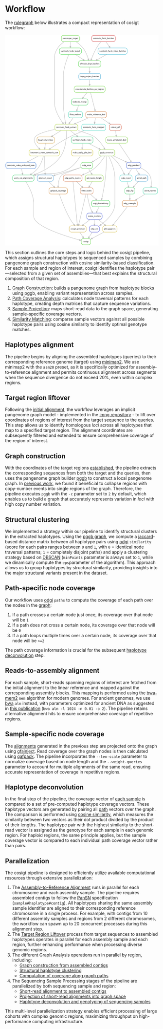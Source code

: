 # Workflow

The [rulegraph](https://snakemake.readthedocs.io/en/stable/executing/cli.html) below illustrates a compact representation of cosigt workflow:

[<img src="./rulegraph.png" width="650" style="display: block; margin: 0 auto"/>](./rulegraph.png)

This section outlines the core steps and logic behind the cosigt pipeline, which assigns structural haplotypes to sequenced samples by combining pangenome graph construction with cosine similarity-based classification. For each sample and region of interest, cosigt identifies the haplotype pair—selected from a given set of assemblies—that best explains the structural composition of that region.

1. [Graph Construction](#graph-construction): builds a pangenome graph from haplotype blocks using pggb, enabling variant representation across samples.
2. [Path Coverage Analysis](#path-specific-node-coverage): calculates node traversal patterns for each haplotype, creating depth matrices that capture sequence variations.
3. [Sample Projection](#sample-specific-node-coverage): maps short-read data to the graph space, generating sample-specific coverage vectors.
4. [Similarity Matching](#haplotype-deconvolution): comparse sample vectors against all possible haplotype pairs using cosine similarity to identify optimal genotype matches.

## Haplotypes alignment

The pipeline begins by aligning the assembled haplotypes (queries) to their corresponding reference genome (target) using [minimap2](https://github.com/lh3/minimap2). We use minimap2 with the `asm20` preset, as it is specifically optimized for assembly-to-reference alignment and permits continuous alignment across segments when the sequence divergence do not exceed 20%, even within complex regions. 

## Target region liftover

Following the [initial alignment](#haplotypes-alignment), the workflow leverages an implicit pangenome graph model - implemented in the [impg repository](https://github.com/pangenome/impg) - to lift over coordinates of regions of interest from the target sequence to the queries. This step allows us to identify homologous *loci* across all haplotypes that map to a specified target region. The alignment coordinates are subsequently filtered and extended to ensure comprehensive coverage of the region of interest.

## Graph construction

With the coordinates of the target regions [established](#target-region-liftover), the pipeline extracts the corresponding sequences from both the target and the queries, then uses the pangenome graph builder [pggb](https://github.com/pangenome/pggb) to construct a local pangenome graph. In [previous work](https://www.nature.com/articles/s41586-024-07911-1), we found it beneficial to collapse regions with copy-number events into single regions of the graph. Therefore, the pipeline executes `pggb` with the `-c` parameter set to `2` by default, which enables us to build a graph that accurately represents variation in *loci* with high copy number variation.

## Structural clustering

We implemented a strategy within our pipeline to identify structural clusters in the extracted haplotypes. Using the [pggb graph](#graph-construction), we compute a [jaccard](https://en.wikipedia.org/wiki/Jaccard_index)-based distance matrix between all haplotype pairs using [odgi](https://github.com/pangenome/odgi) `similarity` (score for each pairs ranges between `0` and `1`, with `0` = identical node traversal patterns; `1` = completely disjoint paths) and apply a clustering strategy based on [DBSCAN](https://en.wikipedia.org/wiki/DBSCAN) (`minPoints` parameter is always set to `1`, while we dinamically compute the `eps`parameter of the algorithm). This approach allows us to group haplotypes by structural similarity, providing insights into the major structural variants present in the dataset.

## Path-specific node coverage

Our workflow uses [odgi](https://github.com/pangenome/odgi) `paths` to compute the coverage of each path over the nodes in the [graph](#graph-construction):

1. If a path crosses a certain node just once, its coverage over that node will be `1`
2. If a path does not cross a certain node, its coverage over that node will be `0`
3. If a path loops multiple times over a certain node, its coverage over that node will be `>=2`

The path coverage information is crucial for the subsequent [haplotype deconvolution](#haplotype-deconvolution) step.

## Reads-to-assembly alignment

For each sample, short-reads spanning regions of interest are fetched from the initial alignment to the linear reference and mapped against the corresponding assembly blocks. This mapping is performed using the [bwa-mem2](https://github.com/bwa-mem2/bwa-mem2) `mem` algorithm for modern genomes. For ancient genomes, we use [bwa](https://github.com/lh3/bwa) `aln` instead, with parameters optimized for ancient DNA as suggested in [this publication](https://onlinelibrary.wiley.com/doi/10.1002/ece3.8297) (`bwa aln -l 1024 -n 0.01 -o 2`). The pipeline retains alternative alignment hits to ensure comprehensive coverage of repetitive regions.

## Sample-specific node coverage

The [alignments](#reads-to-assembly-alignment) generated in the previous step are projected onto the graph using [gfainject](https://github.com/AndreaGuarracino/gfainject). Read coverage over the graph nodes is then calculated using [gafpack](https://github.com/pangenome/gafpack.git). The pipeline incorporates the `--len-scale` parameter to normalize coverage based on node length and the `--weight-queries` parameter to account for multiple alignments of the same read, ensuring accurate representation of coverage in repetitive regions.

## Haplotype deconvolution

In the final step of the pipeline, the coverage vector of [each sample](#sample-specific-node-coverage) is compared to a set of pre-computed haplotype coverage vectors. These haplotype vectors are generated by pairing all [path](#path-specific-node-coverage) vectors over the graph. The comparison is performed using [cosine similarity](https://en.wikipedia.org/wiki/Cosine_similarity), which measures the similarity between two vectors as their dot product divided by the product of their lengths. The haplotype pair with the highest similarity to the short-read vector is assigned as the genotype for each sample in each genomic region. For haploid regions, the same principle applies, but the sample coverage vector is compared to each individual path coverage vector rather than pairs.

## Parallelization

The cosigt pipeline is designed to efficiently utilize available computational resources through extensive parallelization:

1. The [Assembly-to-Reference Alignment](#haplotypes-alignment) runs in parallel for each chromosome and each assembly sample. The pipeline requires assembled contigs to follow the [PanSN](https://github.com/pangenome/PanSN-spec) specification (`sample#haplotype#contig`). All haplotypes sharing the same assembly sample identifier are aligned to their corresponding reference chromosome in a single process. For example, with contigs from 10 different assembly samples and regions from 2 different chromosomes, the workflow can spawn up to 20 concurrent processes during this alignment step.
2. The [Target Region Liftover](#target-region-liftover) process from target sequences to assembled haplotypes operates in parallel for each assembly sample and each region, further enhancing performance when processing diverse genomic regions.
3. The different Graph Analysis operations run in parallel by region, including:
   - [Graph construction from assembled contigs](#graph-construction)
   - [Structural haplotype clustering](#structural-clustering)
   - [Computation of coverage along graph paths](#path-specific-node-coverage)
4. The Sequencing Sample Processing stages of the pipeline are parallelized by both sequencing sample and region:
   - [Short-read alignment to assembled contigs](#reads-to-assembly-alignment)
   - [Projection of short-read alignments into graph space](#sample-specific-node-coverage)
   - [Haplotype deconvolution and genotyping of sequencing samples](#haplotype-deconvolution)

This multi-level parallelization strategy enables efficient processing of large cohorts with complex genomic regions, maximizing throughput on high-performance computing infrastructure.